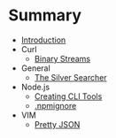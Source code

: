 # Summary

* [Introduction](README.md)
* Curl
  * [Binary Streams](curl/binary_streams.md)
* General
  * [The Silver Searcher](general/ag_search-tool.md)
* Node.js
  * [Creating CLI Tools](nodejs/create-cli-tools.md)
  * [.npmignore](nodejs/npmignore.md)
* VIM
  * [Pretty JSON](vim/pretty-json-in-vim.md)
